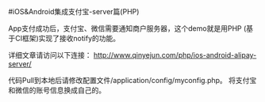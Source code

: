 #iOS&Android集成支付宝-server篇(PHP)

App支付成功后，支付宝、微信需要通知商户服务器，这个demo就是用PHP (基于CI框架)实现了接收notify的功能。

详细文章请访问以下连接： http://www.qinyejun.com/php/ios-android-alipay-server/

代码Pull到本地后请修改配置文件/application/config/myconfig.php。 将支付宝和微信的账号信息换成自己的。

